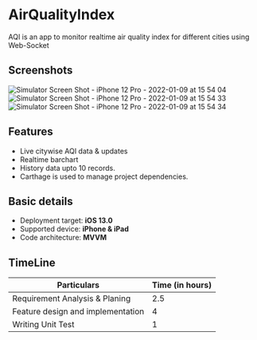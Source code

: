 # AirQualityIndex

AQI is an app to monitor realtime air quality index for different cities using Web-Socket

## Screenshots

![Simulator Screen Shot - iPhone 12 Pro - 2022-01-09 at 15 54 04](https://user-images.githubusercontent.com/4024876/148679284-08902339-21db-4ed8-b972-e7b9b958766c.png)
![Simulator Screen Shot - iPhone 12 Pro - 2022-01-09 at 15 54 33](https://user-images.githubusercontent.com/4024876/148679367-08b58e2e-e9a6-4d66-93f7-b87e2be4fbef.png)
![Simulator Screen Shot - iPhone 12 Pro - 2022-01-09 at 15 54 34](https://user-images.githubusercontent.com/4024876/148679368-8cda5fab-5759-4fd8-a31a-8b3bf9acb19d.png)


## Features
- Live citywise AQI data & updates
- Realtime barchart
- History data upto 10 records.
- Carthage is used to manage project dependencies.

## Basic details
- Deployment target: **iOS 13.0**
- Supported device: **iPhone & iPad**
- Code architecture: **MVVM**

## TimeLine
| Particulars | Time (in hours) |
| ------ | ------ |
| Requirement Analysis & Planing |  2.5 |
| Feature design and implementation | 4 |
| Writing Unit Test | 1 |
